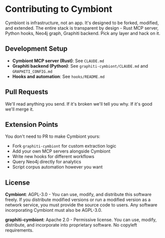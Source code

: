 # Contributing to Cymbiont

Cymbiont is infrastructure, not an app. It's designed to be forked, modified, and extended. The entire stack is transparent by design - Rust MCP server, Python hooks, Neo4j graph, Graphiti backend. Pick any layer and hack on it.

## Development Setup

- **Cymbiont MCP server (Rust)**: See `CLAUDE.md`
- **Graphiti backend (Python)**: See `graphiti-cymbiont/CLAUDE.md` and `GRAPHITI_CONFIG.md`
- **Hooks and automation**: See `hooks/README.md`

## Pull Requests

We'll read anything you send. If it's broken we'll tell you why. If it's good we'll merge it.

## Extension Points

You don't need to PR to make Cymbiont yours:
- Fork `graphiti-cymbiont` for custom extraction logic
- Add your own MCP servers alongside Cymbiont
- Write new hooks for different workflows
- Query Neo4j directly for analytics
- Script corpus automation however you want

## License

**Cymbiont**: AGPL-3.0 - You can use, modify, and distribute this software freely. If you distribute modified versions or run a modified version as a network service, you must provide the source code to users. Any software incorporating Cymbiont must also be AGPL-3.0.

**graphiti-cymbiont**: Apache 2.0 - Permissive license. You can use, modify, distribute, and incorporate into proprietary software. No copyleft requirements.
